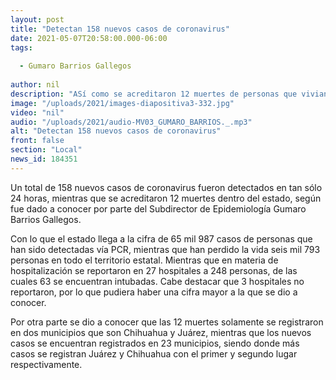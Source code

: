 ```yaml
---
layout: post
title: "Detectan 158 nuevos casos de coronavirus"
date: 2021-05-07T20:58:00.000-06:00
tags:
  
  - Gumaro Barrios Gallegos
  
author: nil
description: "ASí como se acreditaron 12 muertes de personas que vivian en Chihuahua y Juárez."
image: "/uploads/2021/images-diapositiva3-332.jpg"
video: "nil"
audio: "/uploads/2021/audio-MV03_GUMARO_BARRIOS._.mp3"
alt: "Detectan 158 nuevos casos de coronavirus"
front: false
section: "Local"
news_id: 184351
---
```


Un total de 158 nuevos casos de coronavirus fueron detectados en tan sólo 24 horas, mientras que se acreditaron 12 muertes dentro del estado, según fue dado a conocer por parte del Subdirector de Epidemiología Gumaro Barrios Gallegos.

Con lo que el estado llega a la cifra de 65 mil 987 casos de personas que han sido detectadas vía PCR, mientras que han perdido la vida seis mil 793 personas en todo el territorio estatal. Mientras que en materia de hospitalización se reportaron en 27 hospitales a 248 personas, de las cuales 63 se encuentran intubadas. Cabe destacar que 3 hospitales no reportaron, por lo que pudiera haber una cifra mayor a la que se dio a conocer.

Por otra parte se dio a conocer que las 12 muertes solamente se registraron en dos municipios que son Chihuahua y Juárez, mientras que los nuevos casos se encuentran registrados en 23 municipios, siendo donde más casos se registran Juárez y Chihuahua con el primer y segundo lugar respectivamente.
